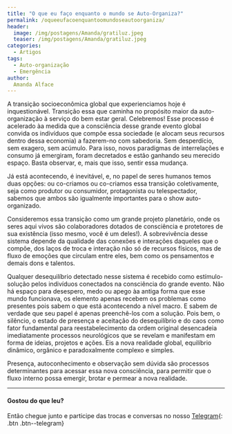 ```yaml
---
title: "O que eu faço enquanto o mundo se Auto-Organiza?"
permalink: /oqueeufacoenquantoomundoseautoorganiza/
header:
  image: /img/postagens/Amanda/gratiluz.jpeg
  teaser: /img/postagens/Amanda/gratiluz.jpeg
categories:
  - Artigos
tags:
  - Auto-organização
  - Emergência
author:
  Amanda Alface
---
```


A transição socioeconômica global que experienciamos hoje é inquestionável. Transição essa que caminha no propósito maior da auto-organização à serviço do bem estar geral.  Celebremos! Esse processo é acelerado àa medida que a consciência desse grande evento global convida os indivíduos que compõe essa sociedade (e alocam seus recursos dentro dessa economia) a fazerem-no com sabedoria. Sem desperdício, sem exagero, sem acúmulo. Para isso, novos paradigmas de interrelações e consumo já emergiram, foram decretados e estão ganhando seu merecido espaço. Basta observar, e, mais que isso, sentir essa mudança.

Já está acontecendo, é inevitável, e, no papel de seres humanos temos duas opções: ou co-criamos ou co-criamos essa transição coletivamente, seja como produtor ou consumidor, protagonista ou telespectador, sabemos que ambos são igualmente importantes para o show auto-organizado.

Consideremos essa transição como um grande projeto planetário, onde os seres aqui vivos são colaboradores dotados de consciência e protetores de sua existência (isso mesmo, você é um deles!). A sobrevivência desse sistema depende da qualidade das conexões e interações daqueles que o compõe, dos laços de troca e interação não só de recursos físicos, mas de fluxo de emoções que circulam entre eles, bem como os pensamentos e demais dons e talentos.

Qualquer desequilíbrio detectado nesse sistema é recebido como estímulo-solução pelos indivíduos conectados na consciência do grande evento. Não há espaço para desespero, medo ou apego àa antiga forma que esse mundo funcionava, os elemento apenas recebem os problemas como presentes pois sabem o que está acontecendo a nível macro. E sabem de verdade que seu papel é apenas preenchê-los com a solução. Pois bem, o silêncio, o estado de presença e aceitação do desequilíbrio e do caos como fator fundamental para reestabelecimento da ordem original desencadeia imediatamente processos neurológicos que se revelam e manifestam em forma de ideias, projetos e ações. Eis a nova realidade global, equilíbrio dinâmico, orgânico e paradoxalmente complexo e simples.

Presença, autoconhecimento e observação sem dúvida são processos determinantes para acessar essa nova consciência, para permitir que o fluxo interno possa emergir, brotar e permear a nova realidade.

---
#### Gostou do que leu?

Então chegue junto e participe das trocas e conversas no nosso [<i class="fab fa-telegram"></i> Telegram](https://t.me/joinchat/F8MHBxDcG-_oaQ82DMKvYA){: .btn .btn--telegram} 
